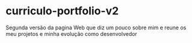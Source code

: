 # curriculo-portfolio-v2

Segunda versão da pagina Web que diz um pouco sobre mim e reune os meu projetos e minha evolução como desenvolvedor
